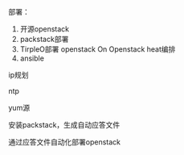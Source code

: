 部署：

1. 开源openstack
2. packstack部署
3. TirpleO部署 openstack On Openstack heat编排
4. ansible

ip规划

ntp

yum源

安装packstack，生成自动应答文件

通过应答文件自动化部署openstack

